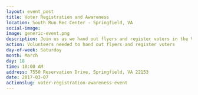 ```yaml
---
layout: event_post
title: Voter Registration and Awareness
location: South Run Rec Center - Springfield, VA
social-image:
image: generic-event.png
description: Join us as we hand out flyers and register voters in the Virginia 10.
action: Volunteers needed to hand out flyers and register voters
day-of-week: Saturday
month: March
day: 18
time: 10:00 AM
address: 7550 Reservation Drive, Springfield, VA 22153
date: 2017-03-07
actionslug: voter-registration-awareness-event
---
```

